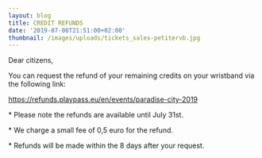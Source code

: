 ```yaml
---
layout: blog
title: CREDIT REFUNDS
date: '2019-07-08T21:51:00+02:00'
thumbnail: /images/uploads/tickets_sales-petitervb.jpg
---
```

Dear citizens, 

You can request the refund of your remaining credits on your wristband via the following link: 

<https://refunds.playpass.eu/en/events/paradise-city-2019>

\* Please note the refunds are available until July 31st.

\* We charge a small fee of 0,5 euro for the refund.

\* Refunds will be made within the 8 days after your request.
